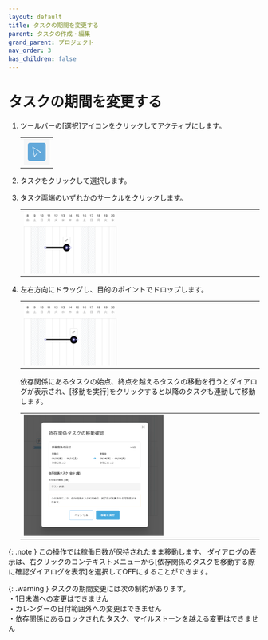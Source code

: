```yaml
---
layout: default
title: タスクの期間を変更する
parent: タスクの作成・編集
grand_parent: プロジェクト
nav_order: 3
has_children: false
---
```


# タスクの期間を変更する

1. ツールバーの[選択]アイコンをクリックしてアクティブにします。

   <table><tr><td>
   <img src="/assets/images/activetool-selection.png" width="52px">
   </td></tr></table>

2. タスクをクリックして選択します。
3. タスク両端のいずれかのサークルをクリックします。

   <table><tr><td>
   <img src="/assets/images/projects/task/change-period-task/1.png" width="40%">
   </td></tr></table>

4. 左右方向にドラッグし、目的のポイントでドロップします。

   <table><tr><td>
   <img src="/assets/images/projects/task/change-period-task/2.png" width="40%">
   </td></tr></table>

   依存関係にあるタスクの始点、終点を越えるタスクの移動を行うとダイアログが表示され、[移動を実行]をクリックすると以降のタスクも連動して移動します。
   <table><tr><td>
   <img src="/assets/images/projects/task/change-period-task/3.png" width="60%">
   </td></tr></table>

{: .note }
この操作では稼働日数が保持されたまま移動します。 
ダイアログの表示は、右クリックのコンテキストメニューから[依存関係のタスクを移動する際に確認ダイアログを表示]を選択してOFFにすることができます。   

{: .warning }
タスクの期間変更には次の制約があります。  
・1日未満への変更はできません  
・カレンダーの日付範囲外への変更はできません  
・依存関係にあるロックされたタスク、マイルストーンを越える変更はできません